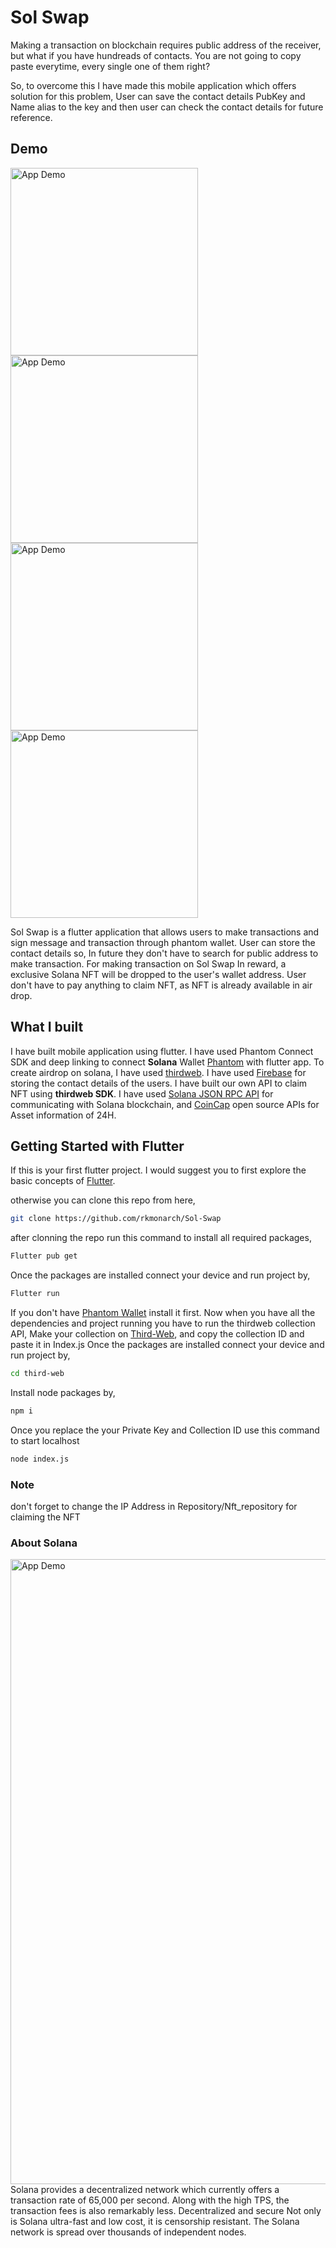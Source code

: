# Sol Swap

Making a transaction on blockchain requires public address of the receiver, but what if you have hundreads of contacts. You are not going to copy paste everytime, every single one of them right? 

So, to overcome this I have made this mobile application which offers solution for this problem, User can save the contact details PubKey and Name alias to the key and then user can check the contact details for future reference.

## Demo
<p float="left">
  <img src="images/splash.png" width="300"  alt="App Demo">
<img src="images/home.jpeg" width="300"  alt="App Demo">

   <img src="images/send_transaction.jpeg" width="300"  alt="App Demo">
<img src="images/status.jpeg" width="300"  alt="App Demo">

</p>

Sol Swap is a flutter application that allows users to make transactions and sign message and transaction through phantom wallet. User can store the contact details so, In future they don't have to search for public address to make transaction. For making transaction on Sol Swap In reward, a exclusive Solana NFT will be dropped to the user's wallet address. User don't have to pay anything to claim NFT, as NFT is already available in air drop.

## What I built

I have built mobile application using flutter. I have used Phantom Connect
SDK and deep linking to connect **Solana** Wallet [Phantom](https://phantom.app/) with flutter app. To create airdrop on solana, I have used [thirdweb](https://thirdweb.com/). I have used [Firebase](https://firebase.google.com/) for storing the contact details of the users. I have built our own API to claim NFT using **thirdweb SDK**. I have used [Solana JSON RPC API](https://docs.solana.com/developing/clients/jsonrpc-api) for communicating with Solana blockchain,
and [CoinCap](https://docs.coincap.io/) open source APIs for Asset information of 24H.

## Getting Started with Flutter

If this is your first flutter project. I would suggest you to first explore the basic concepts of [Flutter](https://docs.flutter.dev/cookbook).

otherwise you can clone this repo from here,
```sh
git clone https://github.com/rkmonarch/Sol-Swap
```
after clonning the repo run this command to install all required packages,
```sh
Flutter pub get
```
Once the packages are installed connect your device and run project by,
```sh
Flutter run
```
If you don't have [Phantom Wallet](https://phantom.app/) install it first.
Now when you have all the dependencies and project running you have to run the thirdweb collection API, Make your collection on [Third-Web](), and copy the collection ID and paste it in Index.js 
Once the packages are installed connect your device and run project by,
```sh
cd third-web
```
Install node packages by,
```sh
npm i
```
Once you replace the your Private Key and Collection ID use this command to start localhost
```sh
node index.js
```
### Note
don't forget to change the IP Address in Repository/Nft_repository for claiming the NFT

### About Solana
<img src="images/solana.png" width="1000"  alt="App Demo">
Solana provides a decentralized network which currently offers a transaction rate of 65,000 per second. Along with the high TPS, the transaction fees is also remarkably less.
Decentralized and secure Not only is Solana ultra-fast and low cost, it is censorship resistant. The Solana network is spread over thousands of independent nodes.
